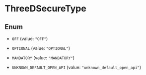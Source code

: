 

# ThreeDSecureType

## Enum


* `OFF` (value: `"OFF"`)

* `OPTIONAL` (value: `"OPTIONAL"`)

* `MANDATORY` (value: `"MANDATORY"`)

* `UNKNOWN_DEFAULT_OPEN_API` (value: `"unknown_default_open_api"`)



